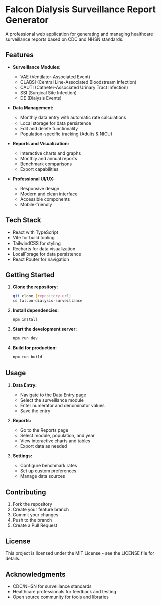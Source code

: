 # Falcon Dialysis Surveillance Report Generator

A professional web application for generating and managing healthcare surveillance reports based on CDC and NHSN standards.

## Features

- **Surveillance Modules:**
  - VAE (Ventilator-Associated Event)
  - CLABSI (Central Line-Associated Bloodstream Infection)
  - CAUTI (Catheter-Associated Urinary Tract Infection)
  - SSI (Surgical Site Infection)
  - DE (Dialysis Events)

- **Data Management:**
  - Monthly data entry with automatic rate calculations
  - Local storage for data persistence
  - Edit and delete functionality
  - Population-specific tracking (Adults & NICU)

- **Reports and Visualization:**
  - Interactive charts and graphs
  - Monthly and annual reports
  - Benchmark comparisons
  - Export capabilities

- **Professional UI/UX:**
  - Responsive design
  - Modern and clean interface
  - Accessible components
  - Mobile-friendly

## Tech Stack

- React with TypeScript
- Vite for build tooling
- TailwindCSS for styling
- Recharts for data visualization
- LocalForage for data persistence
- React Router for navigation

## Getting Started

1. **Clone the repository:**
   ```bash
   git clone [repository-url]
   cd falcon-dialysis-surveillance
   ```

2. **Install dependencies:**
   ```bash
   npm install
   ```

3. **Start the development server:**
   ```bash
   npm run dev
   ```

4. **Build for production:**
   ```bash
   npm run build
   ```

## Usage

1. **Data Entry:**
   - Navigate to the Data Entry page
   - Select the surveillance module
   - Enter numerator and denominator values
   - Save the entry

2. **Reports:**
   - Go to the Reports page
   - Select module, population, and year
   - View interactive charts and tables
   - Export data as needed

3. **Settings:**
   - Configure benchmark rates
   - Set up custom preferences
   - Manage data sources

## Contributing

1. Fork the repository
2. Create your feature branch
3. Commit your changes
4. Push to the branch
5. Create a Pull Request

## License

This project is licensed under the MIT License - see the LICENSE file for details.

## Acknowledgments

- CDC/NHSN for surveillance standards
- Healthcare professionals for feedback and testing
- Open source community for tools and libraries
